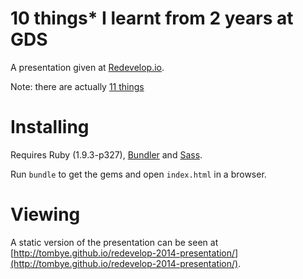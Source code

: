 # 10 things* I learnt from 2 years at GDS

A presentation given at [Redevelop.io](http://redevelop.io/).

Note: there are actually [11 things](http://en.wikipedia.org/wiki/Up_to_eleven)

# Installing

Requires Ruby (1.9.3-p327), [Bundler](http://bundler.io/) and [Sass](http://sass-lang.com/).

Run `bundle` to get the gems and open `index.html` in a browser.

# Viewing

A static version of the presentation can be seen at [http://tombye.github.io/redevelop-2014-presentation/](http://tombye.github.io/redevelop-2014-presentation/).
